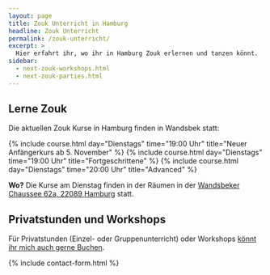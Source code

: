 ```yaml
---
layout: page
title: Zouk Unterricht in Hamburg
headline: Zouk Unterricht
permalink: /zouk-unterricht/
excerpt: >
  Hier erfahrt ihr, wo ihr in Hamburg Zouk erlernen und tanzen könnt.
sidebar:
  - next-zouk-workshops.html
  - next-zouk-parties.html
---
```


## Lerne Zouk

Die aktuellen Zouk Kurse in Hamburg finden in Wandsbek statt:

{% include course.html day="Dienstags" time="19:00 Uhr" title="Neuer Anfängerkurs ab 5. November" %}
{% include course.html day="Dienstags" time="19:00 Uhr" title="Fortgeschrittene" %}
{% include course.html day="Dienstags" time="20:00 Uhr" title="Advanced" %}

**Wo?** Die Kurse am Dienstag finden in der Räumen in der [Wandsbeker Chaussee 62a, 22089 Hamburg](https://www.google.de/maps/place/Wandsbeker+Chaussee+22,+22089+Hamburg,+Germany/@53.5647819,10.0340654,17z/data=!3m1!4b1!4m5!3m4!1s0x47b18eb80f9c803f:0x7fce3d02fd0318e8!8m2!3d53.5647819!4d10.0362594) statt.

## Privatstunden und Workshops

Für Privatstunden (Einzel- oder Gruppenunterricht) oder Workshops [könnt ihr mich auch gerne Buchen](#contact-form).

{% include contact-form.html %}
